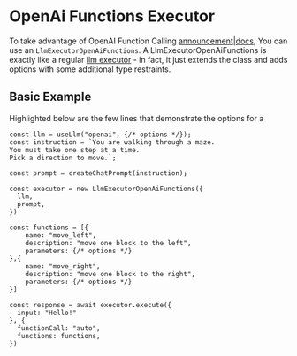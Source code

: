 # OpenAi Functions Executor

To take advantage of OpenAI Function Calling [announcement](https://openai.com/blog/function-calling-and-other-api-updates)|[docs](https://platform.openai.com/docs/guides/gpt/function-calling), You can use an `LlmExecutorOpenAiFunctions`. A LlmExecutorOpenAiFunctions is exactly like a regular [llm executor](/executor/) - in fact, it just extends the class and adds options with some additional type restraints.

## Basic Example
Highlighted below are the few lines that demonstrate the options for a 
```typescript{13,14,15,16,17,18,19,20,21,26,27}:no-line-numbers
const llm = useLlm("openai", {/* options */});
const instruction = `You are walking through a maze.
You must take one step at a time.
Pick a direction to move.`;

const prompt = createChatPrompt(instruction);

const executor = new LlmExecutorOpenAiFunctions({
  llm,
  prompt,
})

const functions = [{
    name: "move_left",
    description: "move one block to the left",
    parameters: {/* options */}
},{
    name: "move_right",
    description: "move one block to the right",
    parameters: {/* options */}
}]

const response = await executor.execute({
  input: "Hello!"
}, {
  functionCall: "auto",
  functions: functions,
})
```
